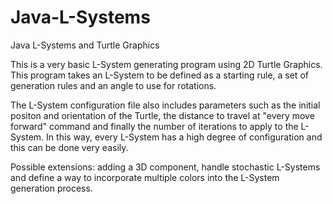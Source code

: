 Java-L-Systems
==============

Java L-Systems and Turtle Graphics

This is a very basic L-System generating program using 2D Turtle Graphics. This program takes an L-System to be defined as a starting rule, a set of generation rules and an angle to use for rotations.

The L-System configuration file also includes parameters such as the initial positon and orientation of the Turtle, the distance to travel at "every move forward" command and finally the number of iterations to apply to the L-System.
In this way, every L-System has a high degree of configuration and this can be done very easily.

Possible extensions: adding a 3D component, handle stochastic L-Systems and define a way to incorporate multiple colors into the L-System generation process.
